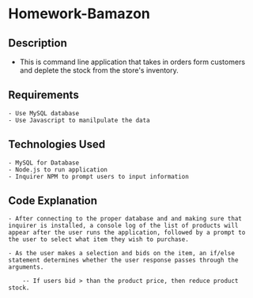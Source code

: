 # Homework-Bamazon

## Description

- This is command line application that takes in orders form customers and deplete the stock from the store's inventory.

## Requirements

    - Use MySQL database
    - Use Javascript to manilpulate the data

## Technologies Used

    - MySQL for Database
    - Node.js to run application
    - Inquirer NPM to prompt users to input information

## Code Explanation

    - After connecting to the proper database and and making sure that inquirer is installed, a console log of the list of products will appear after the user runs the application, followed by a prompt to the user to select what item they wish to purchase.

    - As the user makes a selection and bids on the item, an if/else statement determines whether the user response passes through the arguments.

        -- If users bid > than the product price, then reduce product stock.
